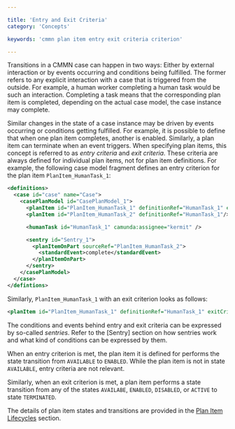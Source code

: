 ```yaml
---

title: 'Entry and Exit Criteria'
category: 'Concepts'

keywords: 'cmmn plan item entry exit criteria criterion'

---
```


Transitions in a CMMN case can happen in two ways: Either by external interaction or by events occurring and conditions being fulfilled. The former refers to any explicit interaction with a case that is triggered from the outside. For example, a human worker completing a human task would be such an interaction. Completing a task means that the corresponding plan item is completed, depending on the actual case model, the case instance may complete.

Similar changes in the state of a case instance may be driven by events occurring or conditions getting fulfilled. For example, it is possible to define that when one plan item completes, another is enabled. Similarly, a plan item can terminate when an event triggers. When specifying plan items, this concept is referred to as *entry criteria* and *exit criteria*. These criteria are always defined for individual plan items, not for plan item definitions. For example, the following case model fragment defines an entry criterion for the plan item `PlanItem_HumanTask_1`:

```xml
<definitions>
  <case id="case" name="Case">
    <casePlanModel id="CasePlanModel_1">
      <planItem id="PlanItem_HumanTask_1" definitionRef="HumanTask_1" entryCriteriaRefs="Sentry_1" />
      <planItem id="PlanItem_HumanTask_2" definitionRef="HumanTask_1"/>

      <humanTask id="HumanTask_1" camunda:assignee="kermit" />

      <sentry id="Sentry_1">
        <planItemOnPart sourceRef="PlanItem_HumanTask_2">
          <standardEvent>complete</standardEvent>
        </planItemOnPart>
      </sentry>
    </casePlanModel>
  </case>
</defintions>
```

Similarly, `PlanItem_HumanTask_1` with an exit criterion looks as follows:

```xml
<planItem id="PlanItem_HumanTask_1" definitionRef="HumanTask_1" exitCriteriaRefs="Sentry_1" />
```

The conditions and events behind entry and exit criteria can be expressed by so-called *sentries*. Refer to the [Sentry] section on how sentries work and what kind of conditions can be expressed by them.

When an entry criterion is met, the plan item it is defined for performs the state transition from `AVAILABLE` to `ENABLED`. While the plan item is not in state `AVAILABLE`, entry criteria are not relevant.

Similarly, when an exit criterion is met, a plan item performs a state transition from any of the states `AVAILABE`, `ENABLED`, `DISABLED`, or `ACTIVE` to state `TERMINATED`.

The details of plan item states and transitions are provided in the [Plan Item Lifecycles](ref:#concepts-plan-item-lifecycles) section.
